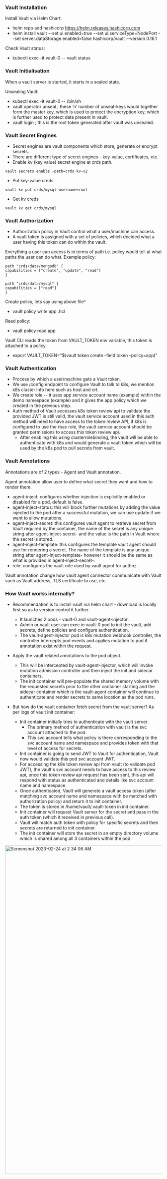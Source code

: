 ### Vault Installation

Install Vault via Helm Chart:

- helm repo add hashicorp https://helm.releases.hashicorp.com
- helm install vault --set ui.enabled=true --set ui.serviceType=NodePort --set server.dataStorage.enabled=false hashicorp/vault --version 0.16.1

Check Vault status:

- kubectl exec -it vault-0 -- vault status


### Vault Initialisation

When a vault server is started, it starts in a sealed state.

Unsealing Vault:

- kubectl exec -it vault-0 -- /bin/sh
- vault operator unseal <unseal-key>; these ’n’ number of unseal-keys would together form the master key, which is used to protect the encryption key, which is further used to protect data present in vault.
- vault login <root-token>; this is the root token generated after vault was unsealed.


### Vault Secret Engines

- Secret engines are vault components which store, generate or encrypt secrets.
- There are different type of secret engines - key-value, certificates, etc.
- Enable kv (key value) secret engine at crds path.
```
vault secrets enable -path=crds kv-v2
```
- Put key-value creds
```
vault kv put crds/mysql username=root
```
- Get kv creds
```
vault kv get crds/mysql
```

### Vault Authorization

- Authorization policy in Vault control what a user/machine can access. 
- A vault token is assigned with a set of policies, which decided what a user having this token can do within the vault.

Everything a user can access is in terms of path i.e. policy would tell at what paths the user can do what. Example policy:

```
path "crds/data/mongodb" {
capabilities = ["create", "update", "read"]
}

path "crds/data/mysql" {
capabilities = ["read"]
}
```

Create policy, lets say using above file^

- vault policy write app <file-name>.hcl

Read policy:

- vault policy read app

Vault CLI reads the token from VAULT_TOKEN env variable, this token is attached to a policy.

- export VAULT_TOKEN="$(vault token create -field token -policy=app)"


### Vault Authentication

- Process by which a user/machine gets a Vault token.
- We use /config endpoint to configure Vault to talk to k8s, we mention k8s cluster info here such as host and crt.
- We create role -- it uses app service account name (example) within the demo namespace (example) and it gives the app policy which we created in the previous step.
- Auth method of Vault accesses k8s token review api to validate the provided JWT is still valid, the vault service account used in this auth method will need to have access to the token review API, if k8s is configured to use the rbac role, the vault service account should be granted permissions to access this token review api. 
    - After enabling this using clusterrolebinding, the vault will be able to authenticate with k8s and would generate a vault token which will be used by the k8s pod to pull secrets from vault.


### Vault Annotations

Annotations are of 2 types - Agent and Vault annotation.

Agent annotation allow user to define what secret they want and how to render them.

- agent-inject: configures whether injection is explicitly enabled or disabled for a pod, default is false.
- agent-inject-status: this will block further mutations by adding the value injected to the pod after a successful mutation, we can use update if we want to allow mutations.
- agent-inject-secret: this configures vault agent to retrieve secret from Vault required by the container, the name of the secret is any unique string after agent-inject-secret- and the value is the path in Vault where the secret is stored.
- agent-inject-template: this configures the template vault agent should use for rendering a secret. The name of the template is any unique string after agent-inject-template- however it should be the same as what is provided in agent-inject-secret-.
- role: configures the vault role used by vault agent for authnz.

Vault annotation change how vault agent connector communicate with Vault such as Vault address, TLS certificate to use, etc.


### How Vault works internally?

- Recommendation is to install vault via helm chart - download is locally first so as to version control it further.
    - It launches 2 pods - vault-0 and vault-agent-injector.
    - Admin or vault user can exec in vault-0 pod to init the vault, add secrets, define policies and configure authentication.
    - The vault-agent-injector pod is k8s mutation webhook controller, the controller intercepts pod events and applies mutation to pod if annotation exist within the request.

- Apply the vault related annotations to the pod object.
    - This will be intercepted by vault-agent-injector, which will invoke mutation admission controller and then inject the init and sidecar containers. 
    - The init container will pre-populate the shared memory volume with the requested secrets prior to the other container starting and the sidecar container which is the vault-agent container will continue to authenticate and render secrets to same location as the pod runs.

- But how do the vault container fetch secret from the vault server? As per logs of vault init container:
    - Init container initially tries to authenticate with the vault server. 
        - The primary method of authentication with vault is the svc account attached to the pod.
        - This svc account tells what policy is there corresponding to the svc account name and namespace and provides token with that level of access for secrets.
    - Init container is going to send JWT to Vault for authentication, Vault now would validate this pod svc account JWT.
    - For accessing the k8s token review api from vault (to validate pod JWT), the vault's svc account needs to have access to this review api, once this token review api request has been sent, this api will respond with status as authenticated and details like svc account name and namespace.
    - Once authenticated, Vault will generate a vault access token (after matching svc account name and namespace with be matched with authorization policy) and return it to init container.
    - The token is stored in /home/vault/.vault-token in init container.
    - Init container will request Vault server for the secret and pass in the auth token (which it received in previous call).
    - Vault will match auth token with policy for specific secrets and then secrets are returned to init container.
    - The init container will store the secret in an empty directory volume which is shared among all 3 containers within the pod.
    
<img width="1053" alt="Screenshot 2023-02-24 at 2 34 06 AM" src="https://user-images.githubusercontent.com/35667308/221030531-4419b1b5-f96d-413b-9a52-05eea4f1aa84.png">

   
 
